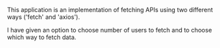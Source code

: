 This application is an implementation of fetching APIs using two different ways ('fetch' and 'axios').

I have given an option to choose number of users to fetch and to choose which way to fetch data.